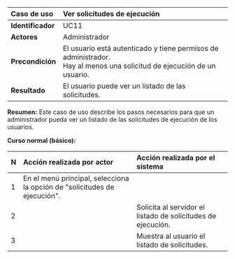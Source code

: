 | **Caso de uso**      | **Ver solicitudes de ejecución** |
| :---        | :---        |
| **Identificador**      | UC11 |
| **Actores**      | Administrador |
| **Precondición**   | El usuario está autenticado y tiene permisos de administrador.<br />Hay al menos una solicitud de ejecución de un usuario. |
| **Resultado**   | El usuario puede ver un listado de las solicitudes. |

**Resumen:**
Este caso de uso describe los pasos necesarios para que un administrador pueda ver un listado de las solicitudes de ejecución de los usuarios.

**Curso normal (básico):**

| **N**      | **Acción realizada por actor** | **Acción realizada por el sistema** |
| :---        | :---        | :---        |
| 1      | En el menú principal, selecciona la opción de "solicitudes de ejecución". |  |
| 2      |  | Solicita al servidor el listado de solicitudes de ejecución. |
| 3      |  | Muestra al usuario el listado de solicitudes. |